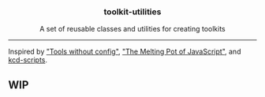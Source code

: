<h3 align="center">toolkit-utilities</h3>
<p align="center">A set of reusable classes and utilities for creating toolkits</p>

---

Inspired by ["Tools without config"](https://blog.kentcdodds.com/automation-without-config-412ab5e47229), ["The Melting Pot of JavaScript"](https://youtu.be/G39lKaONAlA), and [kcd-scripts](https://github.com/kentcdodds/kcd-scripts).

## WIP
